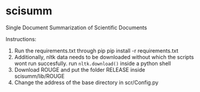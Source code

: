scisumm
=======

Single Document Summarization of Scientific Documents

Instructions:

1. Run the requirements.txt through pip
        pip install -r requirements.txt
2. Additionally, nltk data needs to be downloaded without which the scripts
   wont run succesfully.
        run `nltk.download()` inside a python shell
3. Download ROUGE and put the folder RELEASE inside scisumm/lib/ROUGE
4. Change the address of the base directory in scr/Config.py
